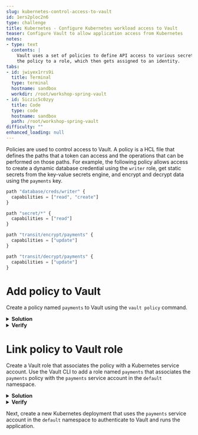 ```yaml
---
slug: kubernetes-control-access-to-vault
id: 1ers2ploc2n6
type: challenge
title: Kubernetes - Configure Kubernetes workload access to Vault
teaser: Configure Vault to allow application access from Kubernetes
notes:
- type: text
  contents: |
    Vault uses a set of policies to define API access to various secrets engines and paths. You can attach
    the policy to a role, which then gets assigned to an identity.
tabs:
- id: jwiyex1rrs9i
  title: Terminal
  type: terminal
  hostname: sandbox
  workdir: /root/workshop-spring-vault
- id: 5iczic5c0zyy
  title: Code
  type: code
  hostname: sandbox
  path: /root/workshop-spring-vault
difficulty: ""
enhanced_loading: null
---
```


Policies are used to control access to Vault.  A policy is a HCL file that defines
the paths that a token can access and the operations that can be performed on those
paths. For example, the following policy allows access to create a dynamic
database credential using the `writer` role, get static secrets from the key-value
secrets engine, and encrypt and decrypt data using the `payments` key.

```javascript
path "database/creds/writer" {
  capabilities = ["read", "create"]
}

path "secret/*" {
  capabilities = ["read"]
}

path "transit/encrypt/payments" {
  capabilities = ["update"]
}

path "transit/decrypt/payments" {
  capabilities = ["update"]
}
```

Add policy to Vault
===

Create a policy named `payments` to Vault using the `vault policy` command.

<details>
<summary><b>Solution</b></summary>
Run the following command in the <b>Terminal</b> tab.

```shell
vault policy write payments - <<EOF
path "database/creds/writer" {
  capabilities = ["read", "create"]
}

path "secret/*" {
  capabilities = ["read"]
}

path "transit/encrypt/payments" {
  capabilities = ["update"]
}

path "transit/decrypt/payments" {
  capabilities = ["update"]
}
EOF
```
</details>

<details>
<summary><b>Verify</b></summary>
After adding the policy, verify that you can read the policy using the following:

```shell
vault policy read payments
```
</details>

Link policy to Vault role
===

Create a Vault role that associates the policy with a Kubernetes service account.
Use the Vault CLI to add a role named `payments` that associates the `payments` policy with the
`payments` service account in the `default` namespace.

<details>
<summary><b>Solution</b></summary>
Run the following command in the <b>Terminal</b> tab.

```shell
vault write auth/kubernetes/role/payments \
  bound_service_account_names=payments \
  bound_service_account_namespaces=default \
  token_policies=payments
  ttl=24h
```
</details>

<details>
<summary><b>Verify</b></summary>
After adding the role, verify that you can read the role using the following:

```shell
vault read auth/kubernetes/role/payments
```
</details>

Next, create a new Kubernetes deployment
that uses the `payments` service account in the `default` namespace
to authenticate to Vault and runs the application.